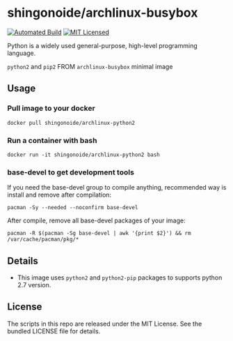 shingonoide/archlinux-busybox
======

[![Automated Build](http://img.shields.io/badge/automated-build-green.svg)](https://registry.hub.docker.com/u/shingonoide/archlinux-python2/)
[![MIT Licensed](http://img.shields.io/badge/license-MIT-green.svg)](https://tldrlegal.com/license/mit-license)

Python is a widely used general-purpose, high-level programming language.

`python2` and `pip2` FROM `archlinux-busybox` minimal image

## Usage

### Pull image to your docker

    docker pull shingonoide/archlinux-python2

### Run a container with bash

    docker run -it shingonoide/archlinux-python2 bash

### base-devel to get development tools

If you need the base-devel group to compile anything, recommended way is install and remove after compilation:

    pacman -Sy --needed --noconfirm base-devel

After compile, remove all base-devel packages of your image:

    pacman -R $(pacman -Sg base-devel | awk '{print $2}') && rm /var/cache/pacman/pkg/*


## Details

* This image uses `python2` and `python2-pip` packages to supports python 2.7 version.

## License

The scripts in this repo are released under the MIT License. See the bundled LICENSE file for details.
